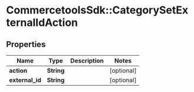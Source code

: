 # CommercetoolsSdk::CategorySetExternalIdAction

## Properties
Name | Type | Description | Notes
------------ | ------------- | ------------- | -------------
**action** | **String** |  | [optional] 
**external_id** | **String** |  | [optional] 

